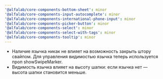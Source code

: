 ```yaml
---
'@alfalab/core-components-bottom-sheet': minor
'@alfalab/core-components-input-autocomplete': minor
'@alfalab/core-components-international-phone-input': minor
'@alfalab/core-components-picker-button': minor
'@alfalab/core-components-select': minor
'@alfalab/core-components-select-with-tags': minor
'@alfalab/core-components-tooltip': minor
---
```


-   Наличие язычка никак не влияет на возможность закрыть штору свайпом. Для управления видимостью язычка теперь используется проп showSwipeMarker.
-   Видимость язычка влияет на высоту шапки: если язычка нет — высота шапки становится меньше.
